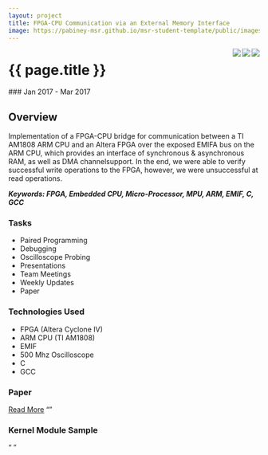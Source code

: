 ```yaml
---
layout: project
title: FPGA-CPU Communication via an External Memory Interface
image: https://pabiney-msr.github.io/msr-student-template/public/images/FPGA-CPU.jpg
---
```

<img class="project-image" align="right" src="https://pabiney-msr.github.io/msr-student-template/public/images/FPGA-CPU.jpg"/>
<img class="project-image" align="right" src="https://pabiney-msr.github.io/msr-student-template/public/images/result_wr.jpg"/>
<img class="project-image" align="right" src="https://pabiney-msr.github.io/msr-student-template/public/images/FPGA-ARMblockdiagram.png"/>
<h1 id="project-title">{{ page.title }}</h1>
### Jan 2017 - Mar 2017

## Overview
Implementation of a FPGA-CPU bridge for communication between a TI AM1808 ARM CPU and an Altera FPGA over the exposed EMIFA bus on the ARM CPU, which provides an interface of synchronous & asynchronous RAM, as well as DMA channelsupport. In the end, we were able to verify successful write operations to the FPGA, however, we were unsuccessful at read operations.

<b><i>Keywords: FPGA, Embedded CPU, Micro-Processor, MPU, ARM, EMIF, C, GCC</i></b>

### Tasks
* Paired Programming
* Debugging
* Oscilloscope Probing
* Presentations
* Team Meetings
* Weekly Updates
* Paper

### Technologies Used
* FPGA (Altera Cyclone IV)
* ARM CPU (TI AM1808)
* EMIF
* 500 Mhz Oscilloscope
* C
* GCC

### Paper
<a href="">Read More</a>
<q>

</q>

### Kernel Module Sample
<q>

</q>